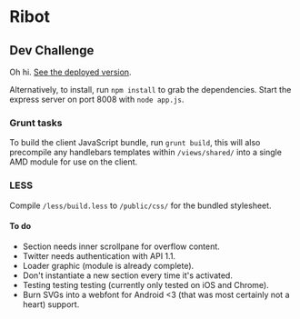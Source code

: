 # Ribot
## Dev Challenge

Oh hi. [See the deployed version](http://ribot_challenge.eu01.aws.af.cm).

Alternatively, to install, run `npm install` to grab the dependencies. Start the express server on port 8008 with `node app.js`.

### Grunt tasks

To build the client JavaScript bundle, run `grunt build`, this will also precompile any handlebars templates within `/views/shared/` into a single AMD module for use on the client.

### LESS

Compile `/less/build.less` to `/public/css/` for the bundled stylesheet.

#### To do

* Section needs inner scrollpane for overflow content.
* Twitter needs authentication with API 1.1.
* Loader graphic (module is already complete).
* Don't instantiate a new section every time it's activated.
* Testing testing testing (currently only tested on iOS and Chrome).
* Burn SVGs into a webfont for Android <3 (that was most certainly not a heart) support.